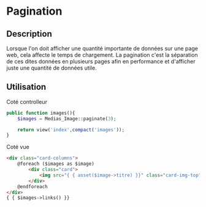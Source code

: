 # Pagination

## Description

Lorsque l'on doit afficher une quantité importante de données sur une page web, cela affecte le temps de chargement. La pagination c'est la séparation de ces dites données en plusieurs pages afin en performance et d'afficher juste une quantité de données utile.

## Utilisation

Coté controlleur 

```php
public function images(){
    $images = Medias_Image::paginate(3);

    return view('index',compact('images'));
}
```

Coté vue

```html
<div class="card-columns">
    @foreach ($images as $image)
        <div class="card">
            <img src="{ { asset($image->titre) }}" class="card-img-top" alt="{ { asset($image->titre) }}">
        </div>
    @endforeach
</div>
{ { $images->links() }}
```
